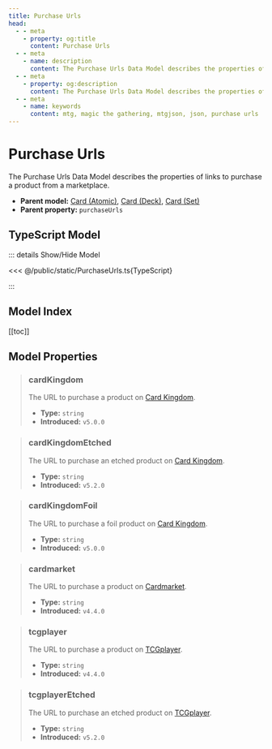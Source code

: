 ```yaml
---
title: Purchase Urls
head:
  - - meta
    - property: og:title
      content: Purchase Urls
  - - meta
    - name: description
      content: The Purchase Urls Data Model describes the properties of links to purchase a product from a marketplace.
  - - meta
    - property: og:description
      content: The Purchase Urls Data Model describes the properties of links to purchase a product from a marketplace.
  - - meta
    - name: keywords
      content: mtg, magic the gathering, mtgjson, json, purchase urls
---
```


# Purchase Urls

The Purchase Urls Data Model describes the properties of links to purchase a product from a marketplace.

- **Parent model:** [Card (Atomic)](/data-models/card-atomic/), [Card (Deck)](/data-models/card-deck/), [Card (Set)](/data-models/card-set/)
- **Parent property:** `purchaseUrls`

## TypeScript Model

::: details Show/Hide Model

<<< @/public/static/PurchaseUrls.ts{TypeScript}

:::

## Model Index

[[toc]]

## Model Properties

> ### cardKingdom <i class="optional"></i>
>
> The URL to purchase a product on [Card Kingdom](https://www.cardkingdom.com?partner=mtgjson&utm_source=mtgjson&utm_medium=affiliate&utm_campaign=mtgjson).
>
> - **Type:** `string`
> - **Introduced:** `v5.0.0`

> ### cardKingdomEtched <i class="optional"></i>
>
> The URL to purchase an etched product on [Card Kingdom](https://www.cardkingdom.com?partner=mtgjson&utm_source=mtgjson&utm_medium=affiliate&utm_campaign=mtgjson).
>
> - **Type:** `string`
> - **Introduced:** `v5.2.0`

> ### cardKingdomFoil <i class="optional"></i>
>
> The URL to purchase a foil product on [Card Kingdom](https://www.cardkingdom.com?partner=mtgjson&utm_source=mtgjson&utm_medium=affiliate&utm_campaign=mtgjson).
>
> - **Type:** `string`
> - **Introduced:** `v5.0.0`

> ### cardmarket <i class="optional"></i>
>
> The URL to purchase a product on [Cardmarket](https://www.cardmarket.com/en/Magic?utm_campaign=card_prices&utm_medium=text&utm_source=mtgjson).
>
> - **Type:** `string`
> - **Introduced:** `v4.4.0`

> ### tcgplayer <i class="optional"></i>
>
> The URL to purchase a product on [TCGplayer](https://www.tcgplayer.com?partner=mtgjson&utm_campaign=affiliate&utm_medium=mtgjson&utm_source=mtgjson).
>
> - **Type:** `string`
> - **Introduced:** `v4.4.0`

> ### tcgplayerEtched <i class="optional"></i>
>
> The URL to purchase an etched product on [TCGplayer](https://www.tcgplayer.com?partner=mtgjson&utm_campaign=affiliate&utm_medium=mtgjson&utm_source=mtgjson).
>
> - **Type:** `string`
> - **Introduced:** `v5.2.0`
